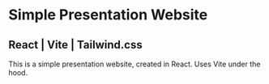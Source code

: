 # Simple Presentation Website

## React | Vite | Tailwind.css
This is a simple presentation website, created in React.
Uses Vite under the hood.